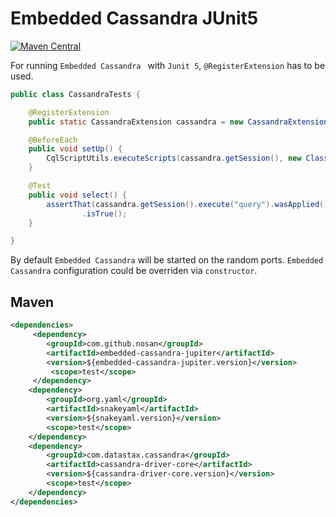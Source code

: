 # Embedded Cassandra JUnit5 
[![Maven Central](https://img.shields.io/maven-central/v/com.github.nosan/embedded-cassandra.svg)](https://maven-badges.herokuapp.com/maven-central/com.github.nosan/embedded-cassandra-jupiter)


For running `Embedded Cassandra ` with `Junit 5`, `@RegisterExtension` has to be used. 

```java
public class CassandraTests {

	@RegisterExtension
	public static CassandraExtension cassandra = new CassandraExtension();

	@BeforeEach
	public void setUp() {
		CqlScriptUtils.executeScripts(cassandra.getSession(), new ClassPathCqlScript("init.cql"));
	}

	@Test
	public void select() {
		assertThat(cassandra.getSession().execute("query").wasApplied())
				.isTrue();
	}

}
```

By default `Embedded Cassandra` will be started on the random ports. `Embedded Cassandra` configuration could be overriden via `constructor`.

## Maven

```xml
<dependencies>
     <dependency>
        <groupId>com.github.nosan</groupId>
        <artifactId>embedded-cassandra-jupiter</artifactId>
        <version>${embedded-cassandra-jupiter.version}</version>
         <scope>test</scope>
     </dependency>
    <dependency>
        <groupId>org.yaml</groupId>
        <artifactId>snakeyaml</artifactId>
        <version>${snakeyaml.version}</version>
        <scope>test</scope>
    </dependency>
    <dependency>
        <groupId>com.datastax.cassandra</groupId>
        <artifactId>cassandra-driver-core</artifactId>
        <version>${cassandra-driver-core.version}</version>
        <scope>test</scope>
    </dependency>   
</dependencies>
```





